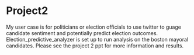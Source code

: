 # Project2
My user case is for politicians or election officials to use twitter to guage candidate sentiment and potentially predict election outcomes. Election_predictive_analyzer is set up to run analysis on the boston mayoral candidates. Please see the project 2 ppt for more information and results.
